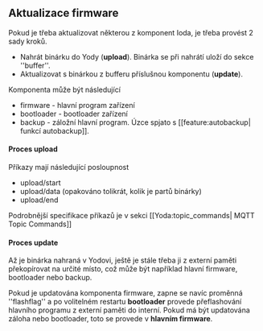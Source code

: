 ## Aktualizace firmware 


Pokud je třeba aktualizovat některou z komponent Ioda, je třeba provést 2 sady kroků.
  * Nahrát binárku do Yody (**upload**). Binárka se při nahrátí uloží do sekce ''buffer''.
  * Aktualizovat s binárkou z bufferu příslušnou komponentu (**update**).

Komponenta může být následující
  * firmware - hlavní program zařízení
  * bootloader - bootloader zařízení
  * backup - záložní hlavní program. Úzce spjato s [[feature:autobackup| funkcí autobackup]].

#### Proces upload 

Příkazy mají následující posloupnost
  * upload/start
  * upload/data (opakováno tolikrát, kolik je partů binárky)
  * upload/end

Podrobnější specifikace příkazů je v sekci [[Yoda:topic_commands| MQTT Topic Commands]]

#### Proces update 

Až je binárka nahraná v Yodovi, ještě je stále třeba ji z externí paměti překopírovat na určité místo, což může být například hlavní firmware, bootloader nebo backup.

Pokud je updatována komponenta firmware, zapne se navíc proměnná ''flashflag'' a po volitelném restartu **bootloader** provede přeflashování hlavního programu z externí paměti do interní. Pokud má být updatována záloha nebo bootloader, toto se provede v **hlavním firmware**.
